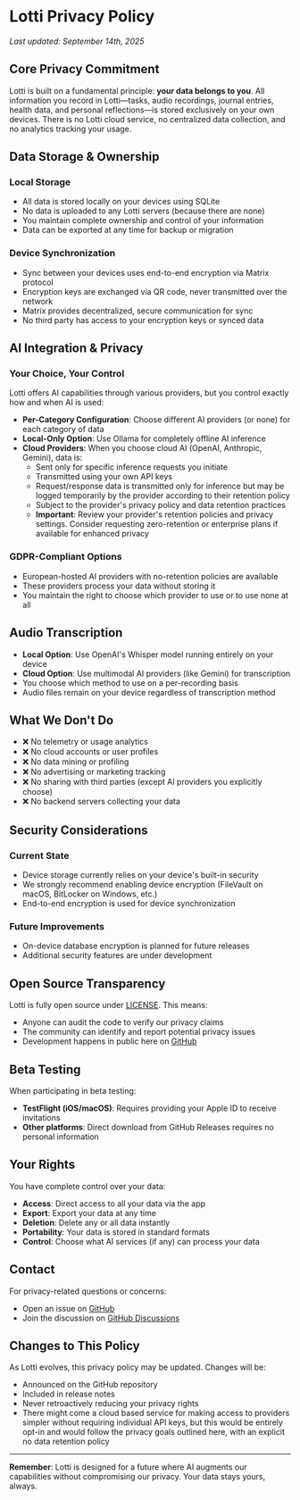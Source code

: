 # Lotti Privacy Policy

*Last updated: September 14th, 2025*

## Core Privacy Commitment

Lotti is built on a fundamental principle: **your data belongs to you**. All information you record in Lotti—tasks, audio recordings, journal entries, health data, and personal reflections—is stored exclusively on your own devices. There is no Lotti cloud service, no centralized data collection, and no analytics tracking your usage.

## Data Storage & Ownership

### Local Storage
- All data is stored locally on your devices using SQLite
- No data is uploaded to any Lotti servers (because there are none)
- You maintain complete ownership and control of your information
- Data can be exported at any time for backup or migration

### Device Synchronization
- Sync between your devices uses end-to-end encryption via Matrix protocol
- Encryption keys are exchanged via QR code, never transmitted over the network
- Matrix provides decentralized, secure communication for sync
- No third party has access to your encryption keys or synced data

## AI Integration & Privacy

### Your Choice, Your Control
Lotti offers AI capabilities through various providers, but you control exactly how and when AI is used:

- **Per-Category Configuration**: Choose different AI providers (or none) for each category of data
- **Local-Only Option**: Use Ollama for completely offline AI inference
- **Cloud Providers**: When you choose cloud AI (OpenAI, Anthropic, Gemini), data is:
    - Sent only for specific inference requests you initiate
    - Transmitted using your own API keys
    - Request/response data is transmitted only for inference but may be logged temporarily by the provider according to their retention policy
    - Subject to the provider's privacy policy and data retention practices
    - **Important**: Review your provider's retention policies and privacy settings. Consider requesting zero-retention or enterprise plans if available for enhanced privacy

### GDPR-Compliant Options
- European-hosted AI providers with no-retention policies are available
- These providers process your data without storing it
- You maintain the right to choose which provider to use or to use none at all

## Audio Transcription

- **Local Option**: Use OpenAI's Whisper model running entirely on your device
- **Cloud Option**: Use multimodal AI providers (like Gemini) for transcription
- You choose which method to use on a per-recording basis
- Audio files remain on your device regardless of transcription method

## What We Don't Do

- ❌ No telemetry or usage analytics
- ❌ No cloud accounts or user profiles
- ❌ No data mining or profiling
- ❌ No advertising or marketing tracking
- ❌ No sharing with third parties (except AI providers you explicitly choose)
- ❌ No backend servers collecting your data

## Security Considerations

### Current State
- Device storage currently relies on your device's built-in security
- We strongly recommend enabling device encryption (FileVault on macOS, BitLocker on Windows, etc.)
- End-to-end encryption is used for device synchronization

### Future Improvements
- On-device database encryption is planned for future releases
- Additional security features are under development

## Open Source Transparency

Lotti is fully open source under [LICENSE](LICENSE). This means:
- Anyone can audit the code to verify our privacy claims
- The community can identify and report potential privacy issues
- Development happens in public here on [GitHub](https://github.com/matthiasn/lotti)

## Beta Testing

When participating in beta testing:
- **TestFlight (iOS/macOS)**: Requires providing your Apple ID to receive invitations
- **Other platforms**: Direct download from GitHub Releases requires no personal information

## Your Rights

You have complete control over your data:
- **Access**: Direct access to all your data via the app
- **Export**: Export your data at any time
- **Deletion**: Delete any or all data instantly
- **Portability**: Your data is stored in standard formats
- **Control**: Choose what AI services (if any) can process your data

## Contact

For privacy-related questions or concerns:
- Open an issue on [GitHub](https://github.com/matthiasn/lotti/issues)
- Join the discussion on [GitHub Discussions](https://github.com/matthiasn/lotti/discussions)

## Changes to This Policy

As Lotti evolves, this privacy policy may be updated. Changes will be:
- Announced on the GitHub repository
- Included in release notes
- Never retroactively reducing your privacy rights
- There might come a cloud based service for making access to providers simpler without requiring individual API keys, but this would be entirely opt-in and would follow the privacy goals outlined here, with an explicit no data retention policy

---

**Remember**: Lotti is designed for a future where AI augments our capabilities without compromising our privacy. Your data stays yours, always.
